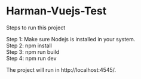 # Harman-Vuejs-Test
Steps to run this project

Step 1: Make sure Nodejs is installed in your system.<br/>
Step 2: npm install<br/>
Step 3: npm run build<br/>
Step 4: npm run dev<br/>

The project will run in http://localhost:4545/.
